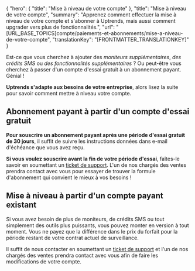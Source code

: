 {
  "hero": {
    "title": "Mise à niveau de votre compte"
  },
  "title": "Mise à niveau de votre compte",
  "summary": "Apprenez comment effectuer la mise à niveau de votre compte et s'abonner à Uptrends, mais aussi comment upgrader vers plus de fonctionnalités.",
  "url": "[URL_BASE_TOPICS]compte/paiements-et-abonnements/mise-a-niveau-de-votre-compte",
  "translationKey": "[FRONTMATTER_TRANSLATIONKEY]"
}

Est-ce que vous cherchez à ajouter des *moniteurs supplémentaires*, *des crédits SMS* ou *des fonctionnalités supplémentaires* ? Ou peut-être vous cherchez à passer d'un compte d'essai gratuit à un abonnement payant. Génial !

**Uptrends s'adapte aux besoins de votre entreprise**, alors lisez la suite pour savoir comment mettre à niveau votre compte.

## Abonnement payant à partir d'un compte d'essai gratuit

**Pour souscrire un abonnement payant après une période d'essai gratuit de 30 jours**, il suffit de suivre les instructions données dans e-mail d'échéance que vous avez reçu.

**Si vous voulez souscrire avant la fin de votre période d'essai**,  faîtes-le savoir en soumettant un [ticket de support]([LINK_URL_1]). L'un de nos chargés des ventes prendra contact avec vous pour essayer de trouver la formule d'abonnement qui convient le mieux à vos besoins !

## Mise à niveau à partir d'un compte payant existant

Si vous avez besoin de plus de moniteurs, de crédits SMS ou tout simplement des outils plus puissants, vous pouvez monter en version à tout moment. Vous ne payez que la différence dans le prix du forfait pour la période restant de votre contrat actuel de surveillance.

Il suffit de nous contacter en soumettant un [ticket de support]([LINK_URL_2]) et l'un de nos chargés des ventes prendra contact avec vous afin de faire les modifications de votre compte.
